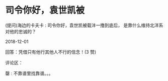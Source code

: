 # 司令你好，袁世凯被

(提问)海边的卡夫卡 : 司令你好，袁世凯被载沣一撸到底后， 是靠什么维持北洋系对他的忠诚的？

2018-12-01

回答：凭借只有他行其他人不行的信念！(3 赞)

评论区：

罄 : 不靠谱里找靠谱。。。